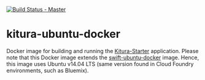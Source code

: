 [![Build Status - Master](https://travis-ci.org/IBM-Swift/kitura-ubuntu-docker.svg?branch=master)](https://travis-ci.org/IBM-Swift/kitura-ubuntu-docker)


# kitura-ubuntu-docker
Docker image for building and running the [Kitura-Starter](https://github.com/IBM-Bluemix/Kitura-Starter) application. Please note that this Docker image extends the [swift-ubuntu-docker](https://github.com/IBM-Swift/swift-ubuntu-docker) image. Hence, this image uses Ubuntu v14.04 LTS (same version found in Cloud Foundry environments, such as Bluemix).
